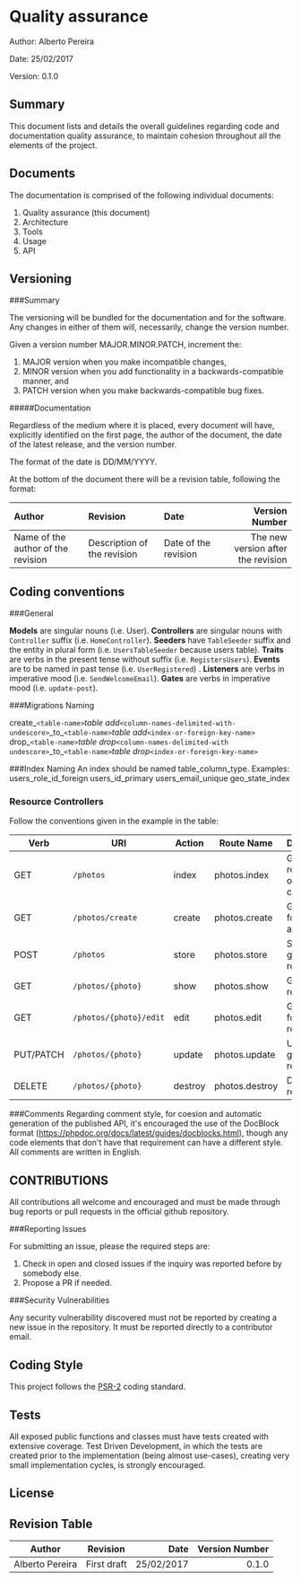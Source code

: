 Quality assurance
=======
Author: Alberto Pereira

Date: 25/02/2017

Version: 0.1.0

Summary
--------
This document lists and details the overall guidelines regarding code and documentation quality assurance, to maintain cohesion throughout all the elements of the project.

Documents
---------
The documentation is comprised of the following individual documents:

1. Quality assurance (this document)
2. Architecture
3. Tools
3. Usage
4. API


Versioning
--------
###Summary

The versioning will be bundled for the documentation and for the software. Any changes in either of them will, necessarily, change the version number. 

Given a version number MAJOR.MINOR.PATCH, increment the:

 1. MAJOR version when you make incompatible changes,
 2. MINOR version when you add functionality in a backwards-compatible manner, and
 3. PATCH version when you make backwards-compatible bug fixes.

#####Documentation

Regardless of the medium where it is placed, every document will have, explicitly identified on the first page, the author of the document, the date of the latest release, and the version number.

The format of the date is DD/MM/YYYY.

At the bottom of the document there will be a revision table, following the format:

| Author   | Revision      | Date  | Version Number |
|:----------|:-------------|:------|---------------:|
| Name of the author of the revision | Description of the revision | Date of the revision | The new version after the revision |


Coding conventions
------------------

###General

**Models** are singular nouns (i.e. User).
**Controllers** are singular nouns with `Controller` suffix (i.e. `HomeController`).
**Seeders** have `TableSeeder` suffix and the entity in plural form (i.e. `UsersTableSeeder` because users table).
**Traits** are verbs in the present tense without suffix (i.e. `RegistersUsers`).
**Events** are to be named in past tense (i.e. `UserRegistered`) .
**Listeners** are verbs in imperative mood (i.e. `SendWelcomeEmail`).
**Gates** are verbs in imperative mood (i.e. `update-post`).

###Migrations Naming

create_`<table-name>`_table
add_`<column-names-delimited-with-undescore>`\_to\_`<table-name>`_table
add_`<index-or-foreign-key-name>`
drop_`<table-name>`_table
drop_`<column-names-delimited-with undescore>`\_to\_`<table-name>`_table
drop_`<index-or-foreign-key-name>`

###Index Naming
An index should be named table_column_type. Examples:
users_role_id_foreign
users_id_primary
users_email_unique
geo_state_index

### Resource Controllers
Follow the conventions given in the example in the table:

| Verb      | URI                  | Action       | Route Name | Description
|-----------|-----------------------|--------------|---------------------|-------|
| GET       | `/photos`              | index        | photos.index | Get all resources of a collection |
| GET       | `/photos/create`       | create       | photos.create | Get view for creating a resource |
| POST      | `/photos`              | store        | photos.store | Store a given resource |
| GET       | `/photos/{photo}`      | show         | photos.show | Get a resource |
| GET       | `/photos/{photo}/edit` | edit         | photos.edit | Get view for editing a resource | 
| PUT/PATCH | `/photos/{photo}`      | update       | photos.update | Update a given resource | 
| DELETE    | `/photos/{photo}`      | destroy      | photos.destroy | Destroy a resource |

###Comments
Regarding comment style, for coesion and automatic generation of the published API, it's encouraged the use of the DocBlock  format 
(https://phpdoc.org/docs/latest/guides/docblocks.html), though any code elements that don't have that requirement can have a different style.
All comments are written in English.

CONTRIBUTIONS
-------------
All contributions all welcome and encouraged and must be made through bug reports or pull requests in the official github repository. 

###Reporting Issues

For submitting an issue, please the required steps are:

1. Check in open and closed issues if the inquiry was reported before by somebody else.
2. Propose a PR if needed.

###Security Vulnerabilities

Any security vulnerability discovered must not be reported by creating a new issue in the repository. It must be reported directly to a contributor email.


Coding Style
-------------------

This project follows the [PSR-2](https://github.com/php-fig/fig-standards/blob/master/accepted/PSR-2-coding-style-guide.md) coding standard.

Tests
-----
All exposed public functions and classes must have tests created with extensive coverage. Test Driven Development, in which the tests are created prior to the implementation (being almost use-cases), creating very small implementation cycles, is strongly encouraged.

License
-------

Revision Table
--------------
| Author   | Revision      | Date  | Version Number |
|----------|:-------------:|------:|----------------:|
| Alberto Pereira | First draft | 25/02/2017 | 0.1.0 |
